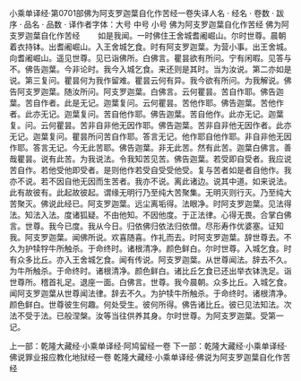 小乘单译经·第0701部佛为阿支罗迦葉自化作苦经一卷失译人名
· 经名 · 卷数 · 跋序
· 品名 · 品数 · 译作者字体：大号 中号 小号
佛为阿支罗迦葉自化作苦经
佛为阿支罗迦葉自化作苦经
　　如是我闻。一时佛住王舍城耆阇崛山。尔时世尊。晨朝着衣持钵。出耆阇崛山。入王舍城乞食。时有阿支罗迦葉。为营小事。出王舍城。向耆阇崛山。遥见世尊。见已诣佛所。白佛言。瞿昙欲有所问。宁有闲暇。见答与不。佛告迦葉。今非论时。我今入城乞食。来还则是其时。当为汝说。第二亦如是说。第三复问。瞿昙何为我作留难。瞿昙云何有异。我今欲有所问。为我解说。佛告阿支罗迦葉。随汝所问。阿支罗迦葉。白佛言。云何瞿昙。苦自作耶。佛告迦葉。苦自作者。此是无记。迦葉复问。云何瞿昙。苦他作耶。佛告迦葉。苦他作者。此亦无记。迦葉复问。苦自他作耶。佛告迦葉。苦自他作。此亦无记。迦葉复。问。云何瞿昙。苦非自非他无因作耶。佛告迦葉。苦非自非他无因作者。此亦无记。迦葉复问。瞿昙所问苦自作耶。答言无记。他作耶自他作耶。非自非他无因作耶。答言无记。今无此苦耶。佛告迦葉。非无此苦。然有此苦。迦葉白佛言。善哉瞿昙。说有此苦。为我说法。令我知苦见苦。佛告迦葉。若受即自受者。我应说苦自作。若他受他即受者。是则他作若受自受受他受。复与苦者如是者自他作。我亦不说。若不因自他无因而生苦者。我亦不说。离此诸边。说其中道。如来说法。此有故彼有。此起故彼起。谓缘无明行乃至纯大苦聚集。无明灭则行灭。乃至纯大苦聚灭。佛说此经已。阿支罗迦葉。远尘离垢得。法眼净。时阿支罗迦葉。见法得法。知法入法。度诸狐疑。不由他知。不因他度。于正法律。心得无畏。合掌白佛言。世尊。我今已度。我从今日。归依佛归依法归依僧。尽形寿作优婆塞。证知我。阿支罗迦葉。闻佛所说。欢喜随喜。作礼而去。时阿支罗迦葉。辞世尊去。不久为护犊牸牛所触杀。于命终时。诸根清净。颜色鲜白。尔时世尊。入城乞食。时有众多比丘。亦入王舍城乞食。闻有传说。阿支罗迦葉。从世尊闻法。辞去不久。为牛所触杀。于命终时。诸根清净。颜色鲜白。诸比丘乞食已还出举衣钵洗足。诣世尊所。稽首礼足。退座一面。白佛言。世尊。我今晨朝。众多比丘。入城乞食。闻阿支罗迦葉从世尊闻法律。辞去不久。为护犊牛所触杀。于命终时。诸根清净。颜色鲜白。世尊彼生何趣。何处受生。彼何所得。佛告诸比丘。彼已见法知法。次法不受于法。已般涅槃。汝等当往供养其身。尔时世尊。为阿支罗迦葉。受第一记。

上一部：乾隆大藏经·小乘单译经·阿鸠留经一卷
下一部：乾隆大藏经·小乘单译经·佛说罪业报应教化地狱经一卷
乾隆大藏经·小乘单译经·佛说为阿支罗迦葉自化作苦经